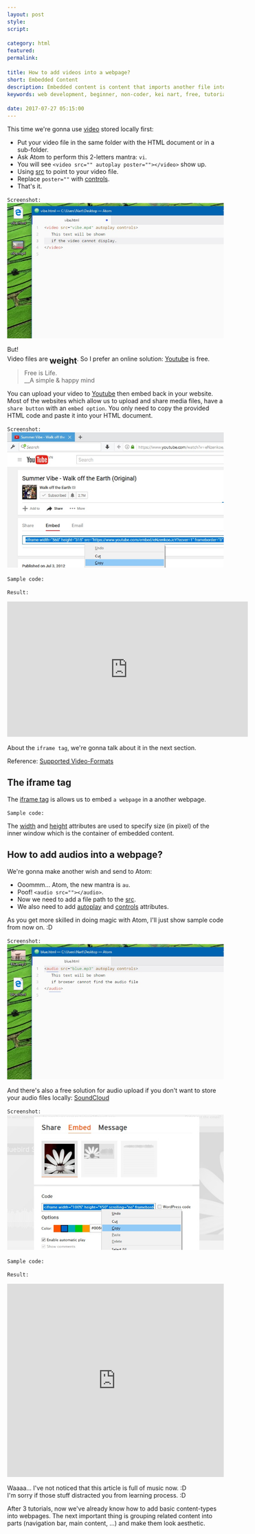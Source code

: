 ```yaml
---
layout: post
style:
script:

category: html
featured:
permalink:

title: How to add videos into a webpage?
short: Embedded Content
description: Embedded content is content that imports another file into the HTML document. <br>We have embedded an image into an HTML document. <br>Let's do it a few times again.
keywords: web development, beginner, non-coder, kei nart, free, tutorial, coding, programming, code nart, html, css, intro, beautiful, website

date: 2017-07-27 05:15:00
---
```


This time we're gonna use
[video](https://www.w3schools.com/tags/tag_video.asp "ext") stored locally first:

- Put your video file in the same folder with the HTML document or in a sub-folder.
- Ask Atom to perform this 2-letters mantra: `vi`.
- You will see `<video src="" autoplay poster=""></video>` show up.
- Using [src](https://www.w3schools.com/tags/att_video_src.asp "ext") to point
to your video file.
- Replace `poster=""` with
[controls](https://www.w3schools.com/tags/att_video_controls.asp "ext").
- That's it.

`Screenshot:`
![embed a video stored locally in webpage](/images/html/3/vibe.jpg)

But!  
Video files are <b style="position: relative; top: 6px; font-size: 1.2rem">weight</b>.
So I prefer an online solution:
[Youtube](https://www.youtube.com/watch?v=eNzenkoeJcY "ext") is free.

> Free is Life.  
> \_\_A simple & happy mind

You can upload your video to
[Youtube](https://www.youtube.com/watch?v=eNzenkoeJcY "ext") then embed back in
your website. Most of the websites which allow us to upload and share media
files, have a `share button` with an `embed option`. You only need to copy the
provided HTML code and paste it into your HTML document.

`Screenshot:`
![using video from Youtube](/images/html/3/youtube.jpg)

`Sample code:`
<script src="https://gist.github.com/codenart/1f99616711e453377866fbadd7cb15a7.js">
</script>

`Result:`
<div class="embed">
   <iframe width="560" height="315"
           src="https://www.youtube.com/embed/eNzenkoeJcY?ecver=1"
           frameborder="0" allowfullscreen>
   </iframe>
</div>

About the `iframe tag`, we're gonna talk about it in the next section.

Reference:
[Supported Video-Formats](https://developer.mozilla.org/en-US/docs/Web/HTML/Supported_media_formats "ext")

## The iframe tag

The [iframe tag](https://www.w3schools.com/TAgs/tag_iframe.asp "ext") is allows
us to embed `a webpage` in a another webpage.

`Sample code:`
<script src="https://gist.github.com/codenart/92dfea3c2e8e70ec6c739c399be96e62.js">
</script>

The [width](https://www.w3schools.com/tags/att_iframe_width.asp "ext")
and [height](https://www.w3schools.com/tags/att_iframe_height.asp "ext")
attributes are used to specify size (in pixel) of the inner window which is the
container of embedded content.

## How to add audios into a webpage?

We're gonna make another wish and send to Atom:

- Ooommm... Atom, the new mantra is `au`.
- Poof! `<audio src=""></audio>`.
- Now we need to add a file path to the
[src](https://www.w3schools.com/tags/att_audio_src.asp "ext").
- We also need to add
[autoplay](https://www.w3schools.com/tags/att_audio_autoplay.asp "ext") and
[controls](https://www.w3schools.com/tags/att_audio_controls.asp "ext") attributes.

As you get more skilled in doing magic with Atom, I'll just show sample code
from now on. :D

`Screenshot:`
![embed audio file stored locally in a webpage](/images/html/3/blue.jpg)

And there's also a free solution for audio upload if you don't want to store
your audio files locally:
[SoundCloud](https://soundcloud.com/azliel/dj-okawari-bluebird-story-ft "ext")

`Screenshot:`
![using audio from soundcloud.com](/images/html/3/soundcloud.jpg)

`Sample code:`
<script src="https://gist.github.com/codenart/23e5f6b69214cb08bb8ba9f0701e4a46.js">
</script>

`Result:`
<div class="embed">
   <iframe src="https://goo.gl/aVu5AP"
           width="100%" height="450"
           scrolling="no" frameborder="no">
   </iframe>
</div>

Waaaa... I've not noticed that this article is full of music now. :D  
I'm sorry if those stuff distracted you from learning process. :D

After 3 tutorials, now we've already know how to add basic content-types into
webpages. The next important thing is grouping related content into parts
(navigation bar, main content, ...) and make them look aesthetic.
